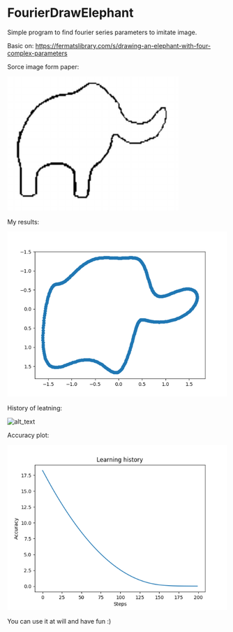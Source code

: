 # FourierDrawElephant
Simple program to find fourier series parameters to imitate image.

Basic on: https://fermatslibrary.com/s/drawing-an-elephant-with-four-complex-parameters

Sorce image form paper:

![alt text](https://github.com/KrzysztofSoja/FourierDrawElephant/blob/master/elephant.png)

My results:

![alt text](https://github.com/KrzysztofSoja/FourierDrawElephant/blob/master/199.png)

History of leatning:

![alt_text](https://github.com/KrzysztofSoja/FourierDrawElephant/blob/master/move.gif)

Accuracy plot:

![alt_text](https://github.com/KrzysztofSoja/FourierDrawElephant/blob/master/acc_plot.png)

You can use it at will and have fun :)
